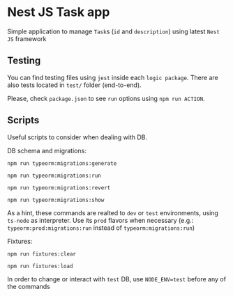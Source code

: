 # Nest JS Task app

Simple application to manage `Task`s (`id` and `description`) using latest `Nest JS` framework

## Testing

You can find testing files using `jest` inside each `logic package`. There are also tests located in `test/` folder (end-to-end).

Please, check `package.json` to see `run` options using `npm run ACTION`.

## Scripts

Useful scripts to consider when dealing with DB.

DB schema and migrations:

```shell
npm run typeorm:migrations:generate
```

```shell
npm run typeorm:migrations:run
```

```shell
npm run typeorm:migrations:revert
```

```shell
npm run typeorm:migrations:show
```

As a hint, these commands are realted to `dev` or `test` environments, using `ts-node` as interpreter. Use its `prod` 
flavors when necessary (e.g.: `typeorm:prod:migrations:run` instead of `typeorm:migrations:run`)

Fixtures:

```shell
npm run fixtures:clear
```

```shell
npm run fixtures:load
```

In order to change or interact with `test` DB, use `NODE_ENV=test` before any of the commands